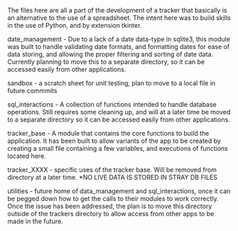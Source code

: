 The files here are all a part of the development of a tracker that basically is an alternative to the use of a 
    spreadsheet. The intent here was to build skills in the use of Python, and by extension tkinter.

date_management -  Due to a lack of a date data-type in sqlite3, this module was built to handle validating date formats,
    and formatting dates for ease of data storing, and allowing the proper filtering and sorting of date data. Currently planning to move this to a separate directory, so it can be accessed easily from other applications.

sandbox - a scratch sheet for unit testing, plan to move to a local file in future commmits

sql_interactions - A collection of functions intended to handle database operations. Still requires some cleaning up, and 
    will at a later time be moved to a separate directory so it can be accessed easily from other applications.

tracker_base - A module that contains the core functions to build the application. It has been built to allow variants of 
    the app to be created by creating a small file containing a few variables, and executions of functions located here.

tracker_XXXX - specific uses of the tracker base. Will be removed from directory at a later time. *NO LIVE DATA IS STORED IN
    STRAY DB FILES

utilities - future home of data_management and sql_interactions, once it can be pegged down how to get the calls to their
    modules to work correctly. Once the issue has been addressed, the plan is to move this directory outside of the trackers directory to allow access from other apps to be made in the future.
